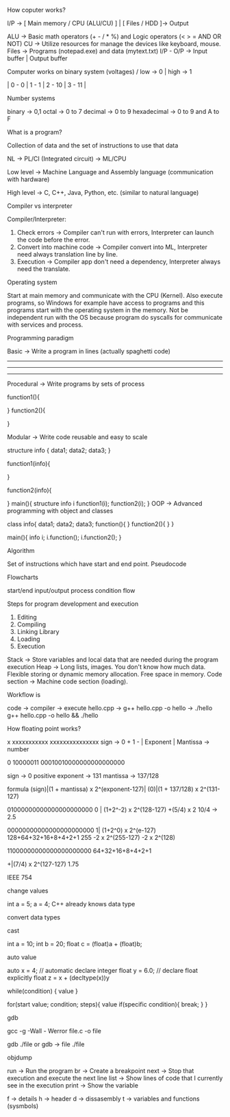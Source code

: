How coputer works?

I/P -> [ Main memory / CPU (ALU/CU) ] | [ Files / HDD ]-> Output

ALU -> Basic math operators (+ - / * %) and Logic operators (< > = AND OR NOT) 
CU -> Utilize resources for manage the devices like keyboard, mouse.
Files -> Programs (notepad.exe) and data (mytext.txt)
I/P - O/P -> Input buffer | Output buffer

Computer works on binary system (voltages) / low -> 0 | high -> 1

| 0 - 0 | 1 - 1 | 2 - 10 | 3 - 11 | 

Number systems

binary -> 0,1 
octal -> 0 to 7
decimal -> 0 to 9
hexadecimal -> 0 to 9 and A to F

What is a program?

Collection of data and the set of instructions to use that data

NL ->  PL/CI (Integrated circuit) -> ML/CPU

Low level -> Machine Language and Assembly language (communication with hardware)

High level -> C, C++, Java, Python, etc. (similar to natural language)

Compiler vs interpreter

Compiler/Interpreter:
1. Check errors -> Compiler can't run with errors, Interpreter can launch the code before the error. 
2. Convert into machine code -> Compiler convert into ML, Interpreter need always translation line by line.
3. Execution -> Compiler app don't need a dependency, Interpreter always need the translate.

Operating system

Start at main memory and communicate with the CPU (Kernel). Also execute programs, so Windows for example have access to programs and this programs start with the operating system in the memory. Not be independent run with the OS because program do syscalls for communicate with services and process. 

Programming paradigm

Basic -> Write a program in lines (actually spaghetti code)

---------------
----------------------
----
Procedural -> Write programs by sets of process 

function1(){

}
function2(){

}

Modular -> Write code reusable and easy to scale

structure info {
	data1;
	data2;
	data3;
}

function1(info){

}

function2(info){

}
main(){
	structure info i
	function1(i);
	function2(i);
}
OOP -> Advanced programming with object and classes

class info{
	data1;
	data2;
	data3;
	function(){
	}
	function2(){
	}
}

main(){
	info i;
	i.function();
	i.function2();
}

Algorithm

Set of instructions which have start and end point.
Pseudocode

Flowcharts

start/end
input/output
process
condition
flow

Steps for program development and execution

1. Editing
2. Compiling
3. Linking Library
4. Loading
5. Execution


Stack -> Store variables and local data that are needed during the program execution
Heap -> Long lists, images. You don't know how much data. Flexible storing or dynamic memory allocation. Free space in memory. 
Code section -> Machine code section (loading).

Workflow is 

code -> compiler -> execute
hello.cpp -> g++ hello.cpp -o hello -> ./hello
g++ hello.cpp -o hello && ./hello

How floating point works?

x                             xxxxxxxxxxx               xxxxxxxxxxxxxxx
sign -> 0 + 1 -   |   Exponent                    | Mantissa -> number                                  

0    10000011    00010010000000000000000

sign -> 0 positive
exponent -> 131
mantissa -> 137/128


formula (sign)|(1 + mantissa) x 2^(exponent-127)|
(0)|(1 + 137/128) x 2^(131-127) 

01000000000000000000000
0 | (1+2^-2) x 2^(128-127)
+(5/4) x 2
10/4 -> 2.5

00000000000000000000000
1| (1+2^0) x 2^(e-127)
128+64+32+16+8+4+2+1
255
-2 x 2^(255-127)
-2 x 2^(128)

11000000000000000000000
64+32+16+8+4+2+1

+|(7/4) x 2^(127-127)
1.75

IEEE 754

change values

int a = 5;
a = 4;
C++ already knows data type



convert data types 

cast 

int a = 10;
int b = 20;
float c = (float)a + (float)b;

auto value

auto x = 4; // automatic declare integer
float y = 6.0; // declare float explicitly
float z = x + (decltype(x))y

while(condition) {
	value
}

for(start value; condition; steps){
	value
	if(specific condition){
		break;
	}
}

gdb

gcc -g -Wall - Werror file.c -o file

gdb ./file or gdb -> file ./file

objdump

run -> Run the program
br -> Create a breakpoint
next -> Stop that execution and execute the next line
list -> Show lines of code that I currently see in the execution
print -> Show the variable


f -> details
h -> header
d -> dissasembly
t -> variables and functions (sysmbols)
